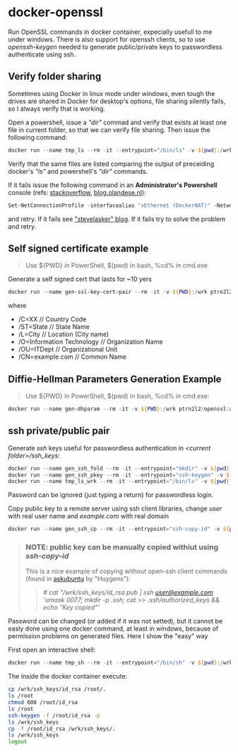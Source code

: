 # docker-openssl

Run OpenSSL commands in docker container, expecially usefull to me under windows.
There is also support for openssh clients, so to use *openssh-keygen* needed to generate public/private keys to passwordless authenticate using ssh.

## Verify folder sharing

Sometimes using Docker in linux mode under windows, even tough the drives are shared in Docker for desktop's options, file sharing silently fails, so I always verify that is working.

Open a powershell, issue a *"dir"* commad and verify that exists at least one file in current folder, so that we can verify file sharing.
Then issue the following command:

~~~~powershell
docker run --name tmp_ls --rm -it --entrypoint="/bin/ls" -v ${pwd}:/wrk ptrn2l2/openssl:alpine-3.8
~~~~

Verify that the same files are listed comparing the output of preceiding docker's *"ls"* and powershell's *"dir"* commands.

If it fails issue the following command in an **Administrator's Powershell** console (refs: [stackoverflow](<https://stackoverflow.com/a/43904051>), [blog.olandese.nl](<https://blog.olandese.nl/2017/05/03/solve-docker-for-windows-error-a-firewall-is-blocking-file-sharing-between-windows-and-the-containers/>)):

~~~~powershell
Set-NetConnectionProfile -interfacealias "vEthernet (DockerNAT)" -NetworkCategory Private
~~~~

and retry. If it fails see ["stevelasker" blog](https://blogs.msdn.microsoft.com/stevelasker/2016/06/14/configuring-docker-for-windows-volumes/). If it fails try to solve the problem and retry.

## Self signed certificate example

> Use ${PWD} in PowerShell, $(pwd) in bash, %cd% in cmd.exe

Generate a self signed cert that lasts for ~10 yers

~~~~powershell
docker run --name gen-ssl-key-cert-pair --rm -it -v ${PWD}:/wrk ptrn2l2/openssl:alpine-3.8 req -x509 -days 3650 -newkey rsa:2048 -subj "/C=IT/ST=CE/L=CE/O=IT/OU=ITDept/CN=example.com" -nodes -keyout /wrk/selfsigned.key -out /wrk/selfsigned.crt
~~~~

where

* /C=XX // Country Code
* /ST=State // State Name
* /L=City // Location (City name)
* /O=Information Technology // Organization Name
* /OU=ITDept // Organizational Unit
* /CN=example.com // Common Name

## Diffie-Hellman Parameters Generation Example

> Use ${PWD} in PowerShell, $(pwd) in bash, %cd% in cmd.exe:

~~~~powershell
docker run --name gen-dhparam --rm -it -v ${PWD}:/wrk ptrn2l2/openssl:alpine-3.8 dhparam -out /wrk/dhparam.pem 2048
~~~~

## ssh private/public pair

Generate *ssh* keys useful for passwordless authentication in *&lt;current folder&gt;/ssh_keys*:

~~~~powershell
docker run --name gen_ssh_fold --rm -it --entrypoint="mkdir" -v ${pwd}:/wrk ptrn2l2/openssl:alpine-3.8 -p /wrk/ssh_keys
docker run --name gen_ssh_pkey --rm -it --entrypoint="ssh-keygen" -v ${pwd}:/wrk ptrn2l2/openssl:alpine-3.8 -t rsa -b 4096 -f /wrk/ssh_keys/id_rsa
docker run --name tmp_ls_wrk --rm -it --entrypoint="/bin/ls" -v ${pwd}:/wrk ptrn2l2/openssl:alpine-3.8 /wrk/ssh_keys
~~~~

Password can be ignored (just typing a return) for passwordless login.

Copy public key to a remote server using ssh client libraries, change *user* with real user name and *example&#46;com* with real domain

~~~~powershell
docker run --name gen_ssh_cp --rm -it --entrypoint="ssh-copy-id" -v ${pwd}:/wrk ptrn2l2/openssl:alpine-3.8 "user@example.com -p 22 -f /wrk/ssh_keys/id_rsa.pub"
~~~~

> ### NOTE: public key can be manually copied withiut using *ssh-copy-id*
> This is a nice example of copying without open-ssh client commands (found in [askubuntu](<https://askubuntu.com/a/6186>) by "Huygens"):
>
>> *# cat "/wrk/ssh_keys/id_rsa.pub | ssh user@example.com 'umask 0077; mkdir -p .ssh; cat >> .ssh/authorized_keys && echo "Key copied"'*

Password can be changed (or added if it was not setted), but it cannot be easly done using one docker command, at least in windows, because of permission problems on generated files.
Here I show the "easy" way

First open an interactive shell:

~~~~powershell
docker run --name tmp_sh --rm -it --entrypoint="/bin/sh" -v ${pwd}:/wrk ptrn2l2/openssl:alpine-3.8
~~~~

The inside the docker container execute:

~~~~sh
cp /wrk/ssh_keys/id_rsa /root/.
ls /root
chmod 600 /root/id_rsa
ls /root
ssh-keygen -f /root/id_rsa -p
ls /wrk/ssh_keys
cp -f /root/id_rsa /wrk/ssh_keys/.
ls /wrk/ssh_keys
logout
~~~~
